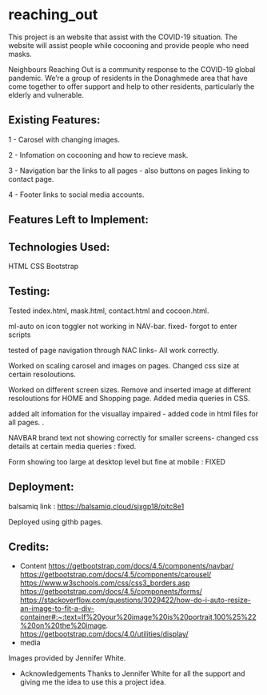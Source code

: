 # reaching_out

This project is an website that assist with the COVID-19 situation. 
The website will assist people while cocooning and provide people who need masks. 

Neighbours Reaching Out is a community response to the COVID-19 global pandemic. 
We’re a group of residents in the Donaghmede area that have come together to offer support and help to other residents, particularly the elderly and vulnerable.


Existing Features: 
--------------------------

1 - Carosel with changing images. 

2 - Infomation on cocooning and how to recieve mask.

3 - Navigation bar the links to all pages - also buttons on pages linking to contact page.

4 - Footer links to social media accounts.


Features Left to Implement:  
---------------------------

Technologies Used:
------------------
HTML 
CSS
Bootstrap

Testing:
--------

Tested index.html, mask.html, contact.html and cocoon.html. 

ml-auto on icon toggler not working in NAV-bar. fixed- forgot to enter scripts

tested of page navigation through NAC links- All work correctly.

Worked on scaling carosel and images on pages. Changed css size at certain resoloutions. 

Worked on different screen sizes. Remove and inserted image at different resoloutions for HOME and Shopping page. Added media queries in CSS. 

added alt infomation for the visuallay impaired - added code in html files for all pages. . 

NAVBAR brand text not showing correctly for smaller screens- changed css details at certain media queries : fixed.

 Form showing too large at desktop level but fine at mobile : FIXED 


Deployment:
------------

balsamiq link : https://balsamiq.cloud/sjxgp18/pitc8e1

Deployed using githb pages.


Credits:
---------

- Content
https://getbootstrap.com/docs/4.5/components/navbar/
https://getbootstrap.com/docs/4.5/components/carousel/
https://www.w3schools.com/css/css3_borders.asp
https://getbootstrap.com/docs/4.5/components/forms/
https://stackoverflow.com/questions/3029422/how-do-i-auto-resize-an-image-to-fit-a-div-container#:~:text=If%20your%20image%20is%20portrait,100%25%22%20on%20the%20image.
https://getbootstrap.com/docs/4.0/utilities/display/
- media

Images provided by Jennifer White.

- Acknowledgements 
Thanks to Jennifer White for all the support and giving me the idea to use this a project idea.




